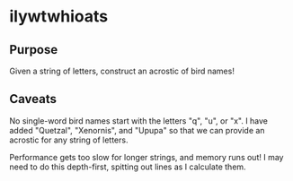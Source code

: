 ilywtwhioats
====================================================================

Purpose
-----
Given a string of letters, construct an acrostic of bird names!


Caveats
---
No single-word bird names start with the letters "q", "u", or "x". I have added "Quetzal", "Xenornis", and "Upupa" so that we can provide an acrostic for any string of letters.

Performance gets too slow for longer strings, and memory runs out! I may need to do this depth-first, spitting out lines as I calculate them.
